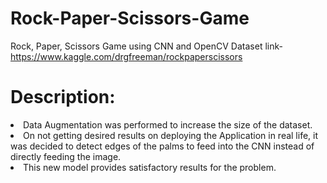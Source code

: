 # Rock-Paper-Scissors-Game
Rock, Paper, Scissors Game using CNN and OpenCV
Dataset link-https://www.kaggle.com/drgfreeman/rockpaperscissors
# Description:
<li>Data Augmentation was performed to increase the size of the dataset.
<li>On not getting desired results on deploying the Application in real life, it was decided to detect edges of the palms to feed into the CNN instead of directly feeding the image.
<li>This new model provides satisfactory results for the problem.

